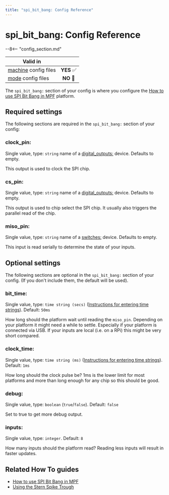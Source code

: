 ```yaml
---
title: "spi_bit_bang: Config Reference"
---
```


# spi_bit_bang: Config Reference

--8<-- "config_section.md"

| Valid in | |
|-----|:----:|
|[machine](instructions/machine_config.md) config files |**YES** :white_check_mark:|
|[mode](instructions/mode_config.md) config files|**NO** :no_entry_sign:|

The `spi_bit_bang:` section of your config is where you configure the
[How to use SPI Bit Bang in MPF](../hardware/spi_bit_bang.md) platform.

## Required settings

The following sections are required in the `spi_bit_bang:` section of
your config:

### clock_pin:

Single value, type: `string` name of a
[digital_outputs:](digital_outputs.md)
device. Defaults to empty.

This output is used to clock the SPI chip.

### cs_pin:

Single value, type: `string` name of a
[digital_outputs:](digital_outputs.md)
device. Defaults to empty.

This output is used to chip select the SPI chip. It usually also
triggers the parallel read of the chip.

### miso_pin:

Single value, type: `string` name of a
[switches:](switches.md) device. Defaults to
empty.

This input is read serially to determine the state of your inputs.

## Optional settings

The following sections are optional in the `spi_bit_bang:` section of
your config. (If you don't include them, the default will be used).

### bit_time:

Single value, type: `time string (secs)`
([Instructions for entering time strings](instructions/time_strings.md)). Default: `50ms`

How long should the platform wait until reading the `miso_pin`.
Depending on your platform it might need a while to settle. Especially
if your platform is connected via USB. If your inputs are local (i.e. on
a RPi) this might be very short compared.

### clock_time:

Single value, type: `time string (ms)`
([Instructions for entering time strings](instructions/time_strings.md)). Default: `1ms`

How long should the clock pulse be? 1ms is the lower limit for most
platforms and more than long enough for any chip so this should be good.

### debug:

Single value, type: `boolean` (`true`/`false`). Default: `false`

Set to true to get more debug output.

### inputs:

Single value, type: `integer`. Default: `8`

How many inputs should the platform read? Reading less inputs will
result in faster updates.

## Related How To guides

* [How to use SPI Bit Bang in MPF](../hardware/spi_bit_bang.md)
* [Using the Stern Spike Trough](../mechs/troughs/spike_trough.md)
